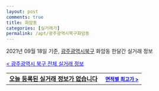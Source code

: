```yaml
---
layout: post
comments: true
title: 화암동
categories: [실거래가]
permalink: /apt/광주광역시북구화암동
---
```


2021년 09월 18일 기준, <a href="/apt/광주광역시북구">광주광역시북구</a> 화암동 한달간 실거래 정보

<a style="color: blue;" href="/apt/광주광역시북구">< 광주광역시 북구 전체 실거래 정보</a>
<!---- start ---->
<table>
  <tr>
    <td colspan="4" style="font-weight: bold;"><a href="/apt/광주광역시북구화암동{name_without_space}">오늘 등록된 실거래 정보가 없습니다</a> &nbsp;&nbsp;&nbsp; <a style="color: blue; font-size: smaller;" href="/apt/광주광역시북구화암동{name_without_space}">면적별 최고가 ></a></td>
  </tr>
    
</table>
<!---- end ---->
    
